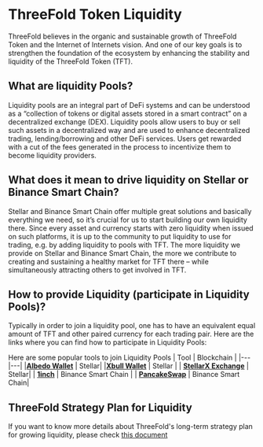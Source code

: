 # ThreeFold Token Liquidity

ThreeFold believes in the organic and sustainable growth of ThreeFold Token and the Internet of Internets vision. And one of our key goals is to strengthen the foundation of the ecosystem by enhancing the stability and liquidity of the ThreeFold Token (TFT). 

## What are liquidity Pools?

Liquidity pools are an integral part of DeFi systems and can be understood as a “collection of tokens or digital assets stored in a smart contract” on a decentralized exchange (DEX). Liquidity pools allow users to buy or sell such assets in a decentralized way and are used to enhance decentralized trading, lending/borrowing and other DeFi services. Users get rewarded with a cut of the fees generated in the process to incentivize them to become liquidity providers.

## What does it mean to drive liquidity on Stellar or Binance Smart Chain?

Stellar and Binance Smart Chain offer multiple great solutions and basically everything we need, so it’s crucial for us to start building our own liquidity there. Since every asset and currency starts with zero liquidity when issued on such platforms, it is up to the community to put liquidity to use for trading, e.g. by adding liquidity to pools with TFT. The more liquidity we provide on Stellar and Binance Smart Chain, the more we contribute to creating and sustaining a healthy market for TFT there – while simultaneously attracting others to get involved in TFT.

## How to provide Liquidity (participate in Liquidity Pools)?

Typically in order to join a liquidity pool, one has to have an equivalent equal amount of TFT and other paired currency for each trading pair. Here are the links where you can find how to participate in Liquidity Pools:

Here are some popular tools to join Liquidity Pools
| Tool | Blockchain |
|---|---|
|[**Albedo Wallet**](albedo) | Stellar|
|[**Xbull Wallet**](https://xbull.app/) | Stellar |
| [**StellarX Exchange**](https://www.stellarx.com/) | Stellar|
| [**1inch**](tft_1inch) | Binance Smart Chain |
| [**PancakeSwap**](liquidity_provider) | Binance Smart Chain|

## ThreeFold Strategy Plan for Liquidity

If you want to know more details about ThreeFold's long-term strategy plan for growing liquidity, please check [this document](https://liquidity.threefold.me)
